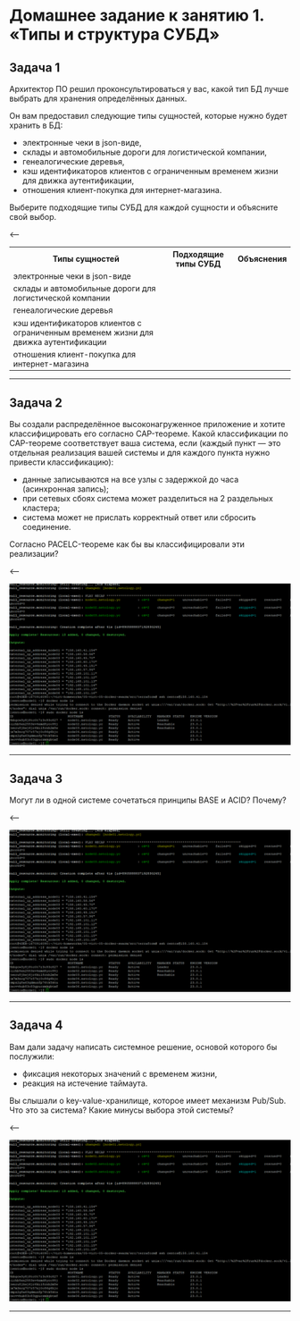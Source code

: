 # Домашнее задание к занятию 1. «Типы и структура СУБД»

## Задача 1

Архитектор ПО решил проконсультироваться у вас, какой тип БД лучше выбрать для хранения определённых данных.

Он вам предоставил следующие типы сущностей, которые нужно будет хранить в БД:

- электронные чеки в json-виде,
- склады и автомобильные дороги для логистической компании,
- генеалогические деревья,
- кэш идентификаторов клиентов с ограниченным временем жизни для движка аутентификации,
- отношения клиент-покупка для интернет-магазина.

Выберите подходящие типы СУБД для каждой сущности и объясните свой выбор.

<--

<table>
<tr>
<th>Типы сущностей</th>
<th>Подходящие типы СУБД</th>
<th>Объяснения</th>

</tr>
<tr>
<td>электронные чеки в json-виде</td>
<td></td>
<td></td>
</tr>
<tr>
<td>склады и автомобильные дороги для логистической компании</td>
<td></td>
<td></td>
</tr>
<tr>
<td>генеалогические деревья</td>
<td></td>
<td></td>
</tr>
<tr>
<td>кэш идентификаторов клиентов с ограниченным временем жизни для движка аутентификации</td>
<td></td>
<td></td>
</tr>
<tr>
<td>отношения клиент-покупка для интернет-магазина</td>
<td></td>
<td></td>
</tr>
</table>

---

## Задача 2

Вы создали распределённое высоконагруженное приложение и хотите классифицировать его согласно 
CAP-теореме. Какой классификации по CAP-теореме соответствует ваша система, если 
(каждый пункт — это отдельная реализация вашей системы и для каждого пункта нужно привести классификацию):

- данные записываются на все узлы с задержкой до часа (асинхронная запись);
- при сетевых сбоях система может разделиться на 2 раздельных кластера;
- система может не прислать корректный ответ или сбросить соединение.

Согласно PACELC-теореме как бы вы классифицировали эти реализации?

<--

![Результат](/img/2023-03-10_19-44-52.png)

---

## Задача 3

Могут ли в одной системе сочетаться принципы BASE и ACID? Почему?

<--

![Результат](/img/2023-03-10_19-44-52.png)

---

## Задача 4

Вам дали задачу написать системное решение, основой которого бы послужили:

- фиксация некоторых значений с временем жизни,
- реакция на истечение таймаута.

Вы слышали о key-value-хранилище, которое имеет механизм Pub/Sub. 
Что это за система? Какие минусы выбора этой системы?

<--

![Результат](/img/2023-03-10_19-44-52.png)

---